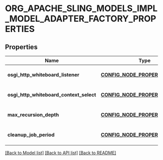 # ORG_APACHE_SLING_MODELS_IMPL_MODEL_ADAPTER_FACTORY_PROPERTIES

## Properties
Name | Type | Description | Notes
------------ | ------------- | ------------- | -------------
**osgi_http_whiteboard_listener** | [**CONFIG_NODE_PROPERTY_STRING**](configNodePropertyString.md) |  | [optional] [default to null]
**osgi_http_whiteboard_context_select** | [**CONFIG_NODE_PROPERTY_STRING**](configNodePropertyString.md) |  | [optional] [default to null]
**max_recursion_depth** | [**CONFIG_NODE_PROPERTY_INTEGER**](configNodePropertyInteger.md) |  | [optional] [default to null]
**cleanup_job_period** | [**CONFIG_NODE_PROPERTY_INTEGER**](configNodePropertyInteger.md) |  | [optional] [default to null]

[[Back to Model list]](../README.md#documentation-for-models) [[Back to API list]](../README.md#documentation-for-api-endpoints) [[Back to README]](../README.md)


